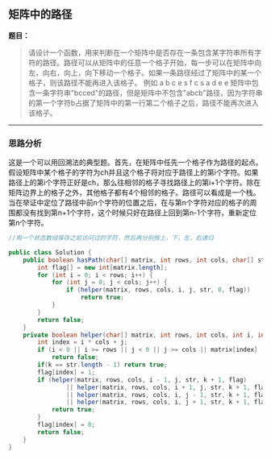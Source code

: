 ## 矩阵中的路径

**题目：**
>请设计一个函数，用来判断在一个矩阵中是否存在一条包含某字符串所有字符的路径。路径可以从矩阵中的任意一个格子开始，每一步可以在矩阵中向左，向右，向上，向下移动一个格子。如果一条路径经过了矩阵中的某一个格子，则该路径不能再进入该格子。 例如 a b c e s f c s a d e e 矩阵中包含一条字符串"bcced"的路径，但是矩阵中不包含"abcb"路径，因为字符串的第一个字符b占据了矩阵中的第一行第二个格子之后，路径不能再次进入该格子。

---

### 思路分析

这是一个可以用回溯法的典型题。首先，在矩阵中任先一个格子作为路径的起点。假设矩阵中某个格子的字符为ch并且这个格子将对应于路径上的第i个字符。如果路径上的第i个字符正好是ch，那么往相邻的格子寻找路径上的第i+1个字符。除在矩阵边界上的格子之外，其他格子都有4个相邻的格子。路径可以看成是一个栈。当在举证中定位了路径中前n个字符的位置之后，在与第n个字符对应的格子的周围都没有找到第n+1个字符，这个时候只好在路径上回到第n-1个字符，重新定位第n个字符。

```java
//用一个状态数组保存之前访问过的字符，然后再分别按上，下，左，右递归

public class Solution {
	public boolean hasPath(char[] matrix, int rows, int cols, char[] str) {
		int flag[] = new int[matrix.length];
		for (int i = 0; i < rows; i++) {
			for (int j = 0; j < cols; j++) {
				if (helper(matrix, rows, cols, i, j, str, 0, flag))
					return true;
			}
		}
		return false;
	}
	private boolean helper(char[] matrix, int rows, int cols, int i, int j, char[] str, int k, int[] flag) {
		int index = i * cols + j;
		if (i < 0 || i >= rows || j < 0 || j >= cols || matrix[index] != str[k] || flag[index] == 1)
			return false;
		if(k == str.length - 1) return true;
		flag[index] = 1;
		if (helper(matrix, rows, cols, i - 1, j, str, k + 1, flag)
				|| helper(matrix, rows, cols, i + 1, j, str, k + 1, flag)
				|| helper(matrix, rows, cols, i, j - 1, str, k + 1, flag)
				|| helper(matrix, rows, cols, i, j + 1, str, k + 1, flag){
			return true;
		}
		flag[index] = 0;
		return false;
	}
}
```